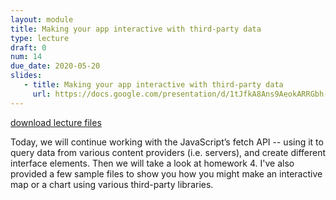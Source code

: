 ```yaml
---
layout: module
title: Making your app interactive with third-party data
type: lecture
draft: 0
num: 14
due_date: 2020-05-20
slides:
   - title: Making your app interactive with third-party data
     url: https://docs.google.com/presentation/d/1tJfkA8Ans9AeokARRGbh-ktENYf_TeXlhbqsRggkUv8/edit?usp=sharing
---
```


<a class="nu-button" href="/spring2020/course-files/lectures/lecture14.zip">
    download lecture files 
    <i class="fas fa-download"></i>
</a>

Today, we will continue working with the JavaScript’s fetch API -- using it to query data from various content providers (i.e. servers), and create different interface elements. Then we will take a look at homework 4. I've also provided a few sample files to show you how you might make an interactive map or a chart using various third-party libraries.